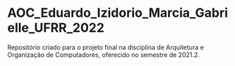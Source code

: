 # AOC_Eduardo_Izidorio_Marcia_Gabrielle_UFRR_2022
Repositório criado para o projeto final na disciplina de Arquitetura e Organização de Computadores, oferecido no semestre de 2021.2.
